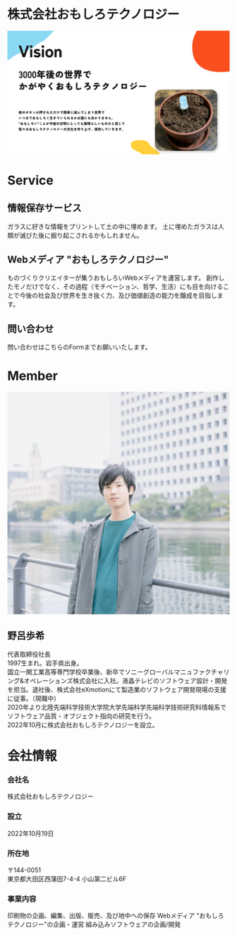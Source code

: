 # 株式会社おもしろテクノロジー
![Vision](./image/vision.png) 
# Service
## 情報保存サービス
ガラスに好きな情報をプリントして土の中に埋めます。
土に埋めたガラスは人類が滅びた後に掘り起こされるかもしれません。

## Webメディア "おもしろテクノロジー"
ものづくりクリエイターが集うおもしろいWebメディアを運営します。
創作したモノだけでなく、その過程（モチベーション、哲学、生活）にも目を向けることで今後の社会及び世界を生き抜く力、及び価値創造の能力を醸成を目指します。

## 問い合わせ
問い合わせはこちらのFormまでお願いいたします。

# Member
![CEO](./image/dummy_CEO.jpg)
## 野呂歩希
代表取締役社長  
1997生まれ。岩手県出身。  
国立一関工業高等専門学校卒業後、新卒でソニーグローバルマニュファクチャリング&オペレーションズ株式会社に入社。液晶テレビのソフトウェア設計・開発を担当。退社後、株式会社eXmotionにて製造業のソフトウェア開発現場の支援に従事。（現職中）  
2020年より北陸先端科学技術大学院大学先端科学先端科学技術研究科情報系でソフトウェア品質・オブジェクト指向の研究を行う。  
2022年10月に株式会社おもしろテクノロジーを設立。
# 会社情報
### 会社名
株式会社おもしろテクノロジー
### 設立
2022年10月19日
### 所在地
〒144-0051  
東京都大田区西蒲田7-4-4 小山第二ビル6F
### 事業内容
印刷物の企画、編集、出版、販売、及び地中への保存
Webメディア "おもしろテクノロジー"の企画・運営
組み込みソフトウェアの企画/開発

